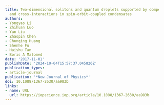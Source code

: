 ```yaml
---
title: Two-dimensional solitons and quantum droplets supported by competing self-
  and cross-interactions in spin-orbit-coupled condensates
authors:
- Yongyao Li
- Zhihuan Luo
- Yan Liu
- Zhaopin Chen
- Chunqing Huang
- Shenhe Fu
- Haishu Tan
- Boris A Malomed
date: '2017-11-01'
publishDate: '2024-10-04T15:57:37.045826Z'
publication_types:
- article-journal
publication: '*New Journal of Physics*'
doi: 10.1088/1367-2630/aa983b
links:
- name: URL
  url: https://iopscience.iop.org/article/10.1088/1367-2630/aa983b
---
```

